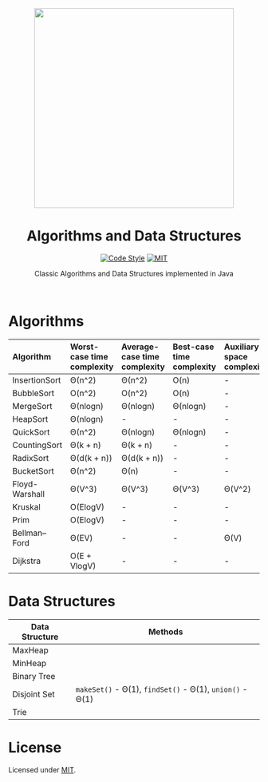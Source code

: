 <div align="center">
<img src="https://github.com/alexprut/Algo/raw/master/logo.png" width="400" height="auto"/>
<h1>Algorithms and Data Structures</h1>

[![Code Style](https://img.shields.io/badge/code%20style-google-green.svg?style=flat-square)](https://google.github.io/styleguide/cppguide.html)
[![MIT](https://img.shields.io/dub/l/vibe-d.svg)](https://github.com/alexprut/design-patterns-java/blob/master/LICENSE)
<p>Classic Algorithms and Data Structures implemented in Java</p>

</div>
<br />

Algorithms
==========

|Algorithm|Worst-case time complexity|Average-case time complexity|Best-case time complexity|Auxiliary space complexity|
|:---|:---|:---|:---|:---|
|InsertionSort|Θ(n^2)|Θ(n^2)|O(n)|-|
|BubbleSort|O(n^2)|O(n^2)|O(n)|-|
|MergeSort|Θ(nlogn)|Θ(nlogn)|Θ(nlogn)|-|
|HeapSort|Θ(nlogn)|-|-|-|
|QuickSort|Θ(n^2)|Θ(nlogn)|Θ(nlogn)|-|
|CountingSort|Θ(k + n)|Θ(k + n)|-|-|
|RadixSort|Θ(d(k + n))|Θ(d(k + n))|-|-|
|BucketSort|Θ(n^2)|Θ(n)|-|-|
|Floyd-Warshall|Θ(V^3)|Θ(V^3)|Θ(V^3)|Θ(V^2)|
|Kruskal|O(ElogV)|-|-|-|
|Prim|O(ElogV)|-|-|-|
|Bellman–Ford|Θ(EV)|-|-|Θ(V)|
|Dijkstra|O(E + VlogV)|-|-|-|

Data Structures
===============
|Data Structure|Methods|
|--------------|-------|
|MaxHeap||
|MinHeap||
|Binary Tree||
|Disjoint Set|```makeSet()``` - Θ(1), ```findSet()``` - Θ(1), ```union()``` - Θ(1)|
|Trie||

License
=======
Licensed under [MIT](https://github.com/alexprut/Algo/blob/master/LICENSE).